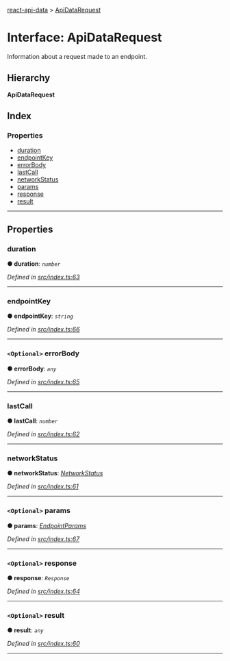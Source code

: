 [react-api-data](../README.md) > [ApiDataRequest](../interfaces/apidatarequest.md)

# Interface: ApiDataRequest

Information about a request made to an endpoint.

## Hierarchy

**ApiDataRequest**

## Index

### Properties

* [duration](apidatarequest.md#duration)
* [endpointKey](apidatarequest.md#endpointkey)
* [errorBody](apidatarequest.md#errorbody)
* [lastCall](apidatarequest.md#lastcall)
* [networkStatus](apidatarequest.md#networkstatus)
* [params](apidatarequest.md#params)
* [response](apidatarequest.md#response)
* [result](apidatarequest.md#result)

---

## Properties

<a id="duration"></a>

###  duration

**● duration**: *`number`*

*Defined in [src/index.ts:63](https://github.com/oberonamsterdam/react-api-data/blob/e1dcf9e/src/index.ts#L63)*

___
<a id="endpointkey"></a>

###  endpointKey

**● endpointKey**: *`string`*

*Defined in [src/index.ts:66](https://github.com/oberonamsterdam/react-api-data/blob/e1dcf9e/src/index.ts#L66)*

___
<a id="errorbody"></a>

### `<Optional>` errorBody

**● errorBody**: *`any`*

*Defined in [src/index.ts:65](https://github.com/oberonamsterdam/react-api-data/blob/e1dcf9e/src/index.ts#L65)*

___
<a id="lastcall"></a>

###  lastCall

**● lastCall**: *`number`*

*Defined in [src/index.ts:62](https://github.com/oberonamsterdam/react-api-data/blob/e1dcf9e/src/index.ts#L62)*

___
<a id="networkstatus"></a>

###  networkStatus

**● networkStatus**: *[NetworkStatus](../#networkstatus)*

*Defined in [src/index.ts:61](https://github.com/oberonamsterdam/react-api-data/blob/e1dcf9e/src/index.ts#L61)*

___
<a id="params"></a>

### `<Optional>` params

**● params**: *[EndpointParams](endpointparams.md)*

*Defined in [src/index.ts:67](https://github.com/oberonamsterdam/react-api-data/blob/e1dcf9e/src/index.ts#L67)*

___
<a id="response"></a>

### `<Optional>` response

**● response**: *`Response`*

*Defined in [src/index.ts:64](https://github.com/oberonamsterdam/react-api-data/blob/e1dcf9e/src/index.ts#L64)*

___
<a id="result"></a>

### `<Optional>` result

**● result**: *`any`*

*Defined in [src/index.ts:60](https://github.com/oberonamsterdam/react-api-data/blob/e1dcf9e/src/index.ts#L60)*

___

